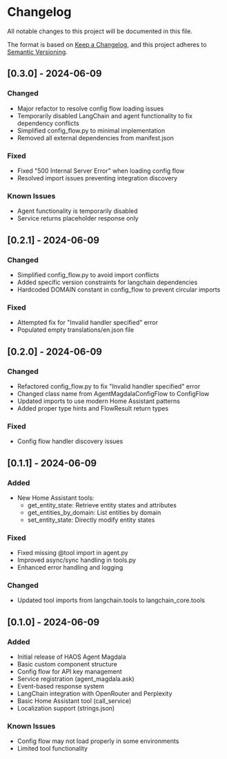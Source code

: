 # Changelog

All notable changes to this project will be documented in this file.

The format is based on [Keep a Changelog](https://keepachangelog.com/en/1.0.0/),
and this project adheres to [Semantic Versioning](https://semver.org/spec/v2.0.0.html).

## [0.3.0] - 2024-06-09

### Changed
- Major refactor to resolve config flow loading issues
- Temporarily disabled LangChain and agent functionality to fix dependency conflicts
- Simplified config_flow.py to minimal implementation
- Removed all external dependencies from manifest.json

### Fixed
- Fixed "500 Internal Server Error" when loading config flow
- Resolved import issues preventing integration discovery

### Known Issues
- Agent functionality is temporarily disabled
- Service returns placeholder response only

## [0.2.1] - 2024-06-09

### Changed
- Simplified config_flow.py to avoid import conflicts
- Added specific version constraints for langchain dependencies
- Hardcoded DOMAIN constant in config_flow to prevent circular imports

### Fixed
- Attempted fix for "Invalid handler specified" error
- Populated empty translations/en.json file

## [0.2.0] - 2024-06-09

### Changed
- Refactored config_flow.py to fix "Invalid handler specified" error
- Changed class name from AgentMagdalaConfigFlow to ConfigFlow
- Updated imports to use modern Home Assistant patterns
- Added proper type hints and FlowResult return types

### Fixed
- Config flow handler discovery issues

## [0.1.1] - 2024-06-09

### Added
- New Home Assistant tools:
  - get_entity_state: Retrieve entity states and attributes
  - get_entities_by_domain: List entities by domain
  - set_entity_state: Directly modify entity states

### Fixed
- Fixed missing @tool import in agent.py
- Improved async/sync handling in tools.py
- Enhanced error handling and logging

### Changed
- Updated tool imports from langchain.tools to langchain_core.tools

## [0.1.0] - 2024-06-09

### Added
- Initial release of HAOS Agent Magdala
- Basic custom component structure
- Config flow for API key management
- Service registration (agent_magdala.ask)
- Event-based response system
- LangChain integration with OpenRouter and Perplexity
- Basic Home Assistant tool (call_service)
- Localization support (strings.json)

### Known Issues
- Config flow may not load properly in some environments
- Limited tool functionality